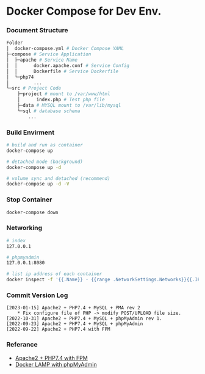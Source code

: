 # Docker Compose for Dev Env.

### Document Structure
```sh
Folder
│  docker-compose.yml # Docker Compose YAML
├─compose # Service Application 
│  ├─apache # Service Name
│  │      docker.apache.conf # Service Config
│  │      Dockerfile # Service Dockerfile
│  └─php74
│         ...
└─src # Project Code
    ├─project # mount to /var/www/html
    │      index.php # Test php file
    ├─data # MYSQL mount to /var/lib/mysql
    └─sql # database schema
        ...
```

### Build Envirment
```sh
# build and run as container
docker-compose up

# detached mode (background)
docker-compose up -d

# volume sync and detached (recommend)
docker-compose up -d -V
```

### Stop Container
```sh
docker-compose down
```

### Networking 
```sh
# index
127.0.0.1

# phpmyadmin
127.0.0.1:8080

# list ip address of each container
docker inspect -f '{{.Name}} - {{range .NetworkSettings.Networks}}{{.IPAddress}}{{end}}' $(docker ps -aq)
```

### Commit Version Log
```
[2023-01-15] Apache2 + PHP7.4 + MySQL + PMA rev 2
    * Fix configure file of PHP -> modify POST/UPLOAD file size.
[2022-10-31] Apache2 + PHP7.4 + MySQL + phpMyAdmin rev 1.
[2022-09-23] Apache2 + PHP7.4 + MySQL + phpMyAdmin
[2022-09-22] Apache2 + PHP7.4 with FPM
```

### Referance
* [Apache2 + PHP7.4 with FPM](https://blog.csdn.net/m0_55975991/article/details/124995718)
* [Docker LAMP with phpMyAdmin](https://hackmd.io/@titangene/docker-collection/%2FJo1wfBAaSzKx9anZ0WOv1Q?type=book)
